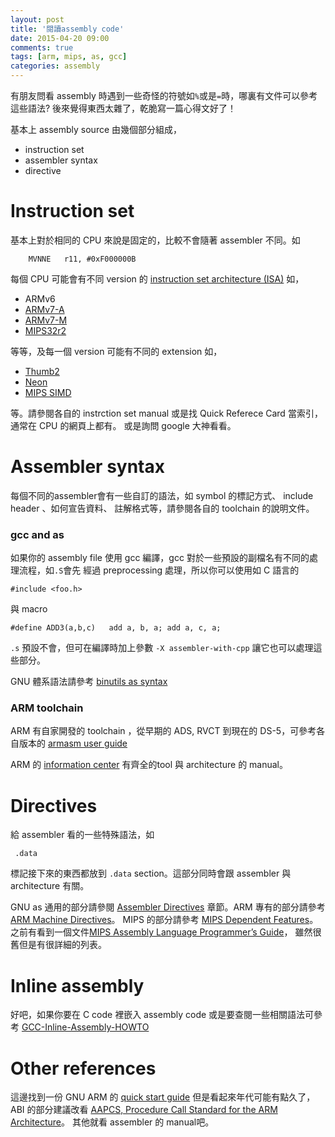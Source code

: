 ```yaml
---
layout: post
title: '閱讀assembly code'
date: 2015-04-20 09:00
comments: true
tags: [arm, mips, as, gcc]
categories: assembly
---
```


有朋友問看 assembly 時遇到一些奇怪的符號如`%`或是`=`時，哪裏有文件可以參考這些語法?
後來覺得東西太雜了，乾脆寫一篇心得文好了！

基本上 assembly source 由幾個部分組成，

* instruction set
* assembler syntax
* directive

# Instruction set

基本上對於相同的 CPU 來說是固定的，比較不會隨著 assembler 不同。如

~~~
    MVNNE   r11, #0xF000000B
~~~

每個 CPU 可能會有不同 version 的 [instruction set architecture (ISA)](http://en.wikipedia.org/wiki/List_of_instruction_sets)
如，

* ARMv6
* [ARMv7-A](http://infocenter.arm.com/help/topic/com.arm.doc.qrc0001mc/QRC0001_UAL.pdf)
* [ARMv7-M](https://web.eecs.umich.edu/~prabal/teaching/eecs373-f10/readings/ARMv7-M_ARM.pdf)
* [MIPS32r2](https://ti.tuwien.ac.at/cps/teaching/courses/cavo/files/MIPS32-IS.pdf)

等等，及每一個 version 可能有不同的 extension 如，

* [Thumb2](http://infocenter.arm.com/help/topic/com.arm.doc.qrc0001mc/QRC0001_UAL.pdf)
* [Neon](http://infocenter.arm.com/help/index.jsp?topic=/com.arm.doc.dui0489e/CJAJIIGG.html)
* [MIPS SIMD](http://www.imgtec.com/mips/architectures/simd.asp)

等。請參閱各自的 instrction set manual 或是找 Quick Referece Card 當索引，通常在 CPU 的網頁上都有。
或是詢問 google 大神看看。

# Assembler syntax

每個不同的assembler會有一些自訂的語法，如 symbol 的標記方式、 include header 、如何宣告資料、
註解格式等，請參閱各自的 toolchain 的說明文件。

### gcc and as

如果你的 assembly file 使用 gcc 編譯，gcc 對於一些預設的副檔名有不同的處理流程，如`.S`會先
經過 preprocessing 處理，所以你可以使用如 C 語言的

~~~
#include <foo.h>
~~~

與 macro

~~~
#define ADD3(a,b,c)   add a, b, a; add a, c, a;
~~~

`.s` 預設不會，但可在編譯時加上參數 `-X assembler-with-cpp` 讓它也可以處理這些部分。

GNU 體系語法請參考 [binutils as syntax](https://sourceware.org/binutils/docs/as/Syntax.html#Syntax)

### ARM toolchain

ARM 有自家開發的 toolchain ，從早期的 ADS, RVCT 到現在的 DS-5，可參考各自版本的
[armasm user guide](http://infocenter.arm.com/help/topic/com.arm.doc.dui0473k/DUI0473K_armasm_user_guide.pdf)

ARM 的 [information center](http://infocenter.arm.com/help/index.jsp) 有齊全的tool 與 architecture 的 manual。

# Directives

給 assembler 看的一些特殊語法，如

~~~
 .data
~~~

標記接下來的東西都放到 `.data` section。這部分同時會跟 assembler 與 architecture 有關。

GNU as 通用的部分請參閱 [Assembler Directives](https://sourceware.org/binutils/docs/as/Pseudo-Ops.html#Pseudo-Ops)
章節。ARM 專有的部分請參考 [ARM Machine Directives](https://sourceware.org/binutils/docs/as/ARM-Directives.html)。
MIPS 的部分請參考 [MIPS Dependent Features](https://sourceware.org/binutils/docs/as/MIPS_002dDependent.html#MIPS_002dDependent)。
之前有看到一個文件[MIPS Assembly Language Programmer’s Guide](http://www.cs.unibo.it/~solmi/teaching/arch_2002-2003/AssemblyLanguageProgDoc.pdf)，
雖然很舊但是有很詳細的列表。

# Inline assembly

好吧，如果你要在 C code 裡嵌入 assembly code 或是要查閱一些相關語法可參考
[GCC-Inline-Assembly-HOWTO](http://www.ibiblio.org/gferg/ldp/GCC-Inline-Assembly-HOWTO.html)

# Other references

這邊找到一份 GNU ARM 的 [quick start guide](http://www.ic.unicamp.br/~celio/mc404-2014/docs/gnu-arm-directives.pdf)
但是看起來年代可能有點久了， ABI 的部分建議改看
[AAPCS, Procedure Call Standard for the ARM Architecture](http://infocenter.arm.com/help/topic/com.arm.doc.ihi0042e/IHI0042E_aapcs.pdf)。
其他就看 assembler 的 manual吧。

